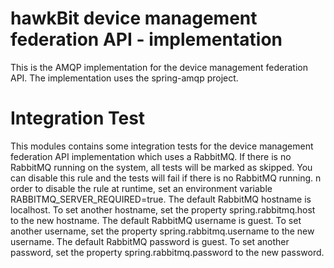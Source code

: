 # hawkBit device management federation API - implementation

This is the AMQP implementation for the device management federation API. The implementation uses the spring-amqp project.

# Integration Test

This modules contains some integration tests for the device management federation API implementation which uses a RabbitMQ. If there is no RabbitMQ running on the system, all tests will be marked as skipped. You can disable this rule and the tests will fail if there is no RabbitMQ running. n order to disable the rule at runtime, set an environment variable RABBITMQ_SERVER_REQUIRED=true.
The default RabbitMQ hostname is localhost. To set another hostname, set the property spring.rabbitmq.host to the new hostname.
The default RabbitMQ username is guest. To set another username, set the property spring.rabbitmq.username to the new username.
The default RabbitMQ password is guest. To set another password, set the property spring.rabbitmq.password to the new password.